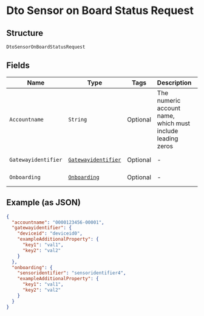
# Dto Sensor on Board Status Request

## Structure

`DtoSensorOnBoardStatusRequest`

## Fields

| Name | Type | Tags | Description | Getter | Setter |
|  --- | --- | --- | --- | --- | --- |
| `Accountname` | `String` | Optional | The numeric account name, which must include leading zeros | String getAccountname() | setAccountname(String accountname) |
| `Gatewayidentifier` | [`Gatewayidentifier`](../../doc/models/gatewayidentifier.md) | Optional | - | Gatewayidentifier getGatewayidentifier() | setGatewayidentifier(Gatewayidentifier gatewayidentifier) |
| `Onboarding` | [`Onboarding`](../../doc/models/onboarding.md) | Optional | - | Onboarding getOnboarding() | setOnboarding(Onboarding onboarding) |

## Example (as JSON)

```json
{
  "accountname": "0000123456-00001",
  "gatewayidentifier": {
    "deviceid": "deviceid0",
    "exampleAdditionalProperty": {
      "key1": "val1",
      "key2": "val2"
    }
  },
  "onboarding": {
    "sensoridentifier": "sensoridentifier4",
    "exampleAdditionalProperty": {
      "key1": "val1",
      "key2": "val2"
    }
  }
}
```

